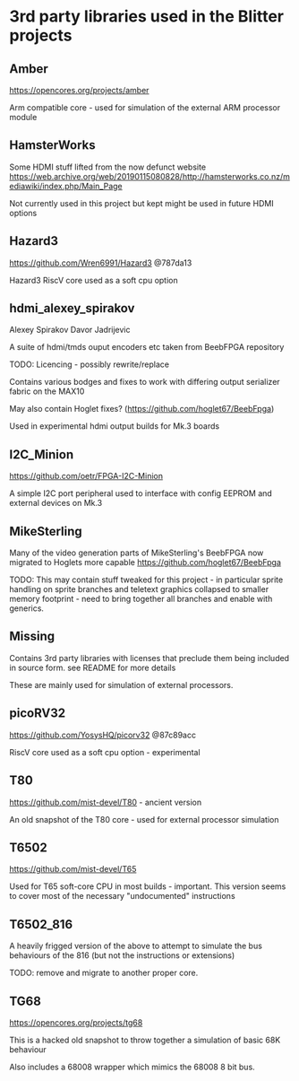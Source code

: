 # 3rd party libraries used in the Blitter projects

## Amber

https://opencores.org/projects/amber

Arm compatible core - used for simulation of the external ARM processor module

## HamsterWorks

Some HDMI stuff lifted from the now defunct website https://web.archive.org/web/20190115080828/http://hamsterworks.co.nz/mediawiki/index.php/Main_Page

Not currently used in this project but kept might be used in future HDMI 
options

## Hazard3

https://github.com/Wren6991/Hazard3 @787da13

Hazard3 RiscV core used as a soft cpu option

## hdmi_alexey_spirakov

Alexey Spirakov
Davor Jadrijevic

A suite of hdmi/tmds ouput encoders etc taken from BeebFPGA repository

TODO: Licencing - possibly rewrite/replace

Contains various bodges and fixes to work with differing output serializer 
fabric on the MAX10

May also contain Hoglet fixes? (https://github.com/hoglet67/BeebFpga)

Used in experimental hdmi output builds for Mk.3 boards

## I2C_Minion

https://github.com/oetr/FPGA-I2C-Minion

A simple I2C port peripheral used to interface with config EEPROM and external
devices on Mk.3

## MikeSterling

Many of the video generation parts of MikeSterling's BeebFPGA now migrated to
Hoglets more capable https://github.com/hoglet67/BeebFpga

TODO: This may contain stuff tweaked for this project - in particular sprite
handling on sprite branches and teletext graphics collapsed to smaller memory
footprint - need to bring together all branches and enable with generics.

## Missing 

Contains 3rd party libraries with licenses that preclude them being included
in source form. see README for more details

These are mainly used for simulation of external processors.

## picoRV32

https://github.com/YosysHQ/picorv32 @87c89acc

RiscV core used as a soft cpu option - experimental

## T80

https://github.com/mist-devel/T80 - ancient version

An old snapshot of the T80 core - used for external processor simulation

## T6502

https://github.com/mist-devel/T65

Used for T65 soft-core CPU in most builds - important. This version seems to 
cover most of the necessary "undocumented" instructions

## T6502_816

A heavily frigged version of the above to attempt to simulate the bus behaviours
of the 816 (but not the instructions or extensions)

TODO: remove and migrate to another proper core.

## TG68 

https://opencores.org/projects/tg68

This is a hacked old snapshot to throw together a simulation of basic 68K 
behaviour

Also includes a 68008 wrapper which mimics the 68008 8 bit bus.




